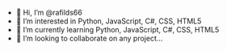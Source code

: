- 👋 Hi, I’m @rafilds66
- 👀 I’m interested in Python, JavaScript, C#, CSS, HTML5
- 🌱 I’m currently learning Python, JavaScript, C#, CSS, HTML5
- 💞️ I’m looking to collaborate on any project...

<!---
rafilds66/rafilds66 is a ✨ special ✨ repository because its `README.md` (this file) appears on your GitHub profile.
You can click the Preview link to take a look at your changes.
--->
